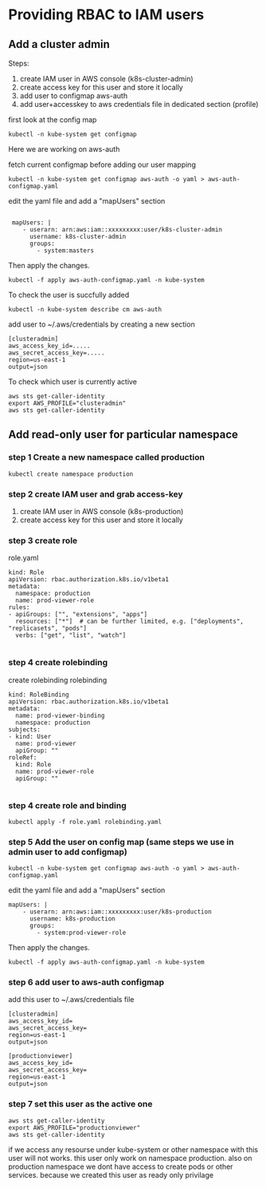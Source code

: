 # Providing RBAC to IAM users
## Add a cluster admin
Steps:

1. create IAM user in AWS console (k8s-cluster-admin)
2. create access key for this user and store it locally
3. add user to configmap aws-auth
4. add user+accesskey to aws credentials file in dedicated section (profile)

first look at the config map

```
kubectl -n kube-system get configmap
```
Here we are working on aws-auth

fetch current configmap before adding our user mapping

```
kubectl -n kube-system get configmap aws-auth -o yaml > aws-auth-configmap.yaml
```
edit the yaml file and add a "mapUsers" section
```

 mapUsers: |
    - userarn: arn:aws:iam::xxxxxxxxx:user/k8s-cluster-admin
      username: k8s-cluster-admin
      groups:
        - system:masters
```
Then apply the changes.
```
kubectl -f apply aws-auth-configmap.yaml -n kube-system
```
To check the user is succfully added  
```
kubectl -n kube-system describe cm aws-auth
```

add user to ~/.aws/credentials by creating a new section

```
[clusteradmin]
aws_access_key_id=.....
aws_secret_access_key=.....
region=us-east-1
output=json
```
To check which user is currently active
``` 
aws sts get-caller-identity
export AWS_PROFILE="clusteradmin"
aws sts get-caller-identity
```


## Add read-only user for particular namespace


### step 1 Create a new namespace called production

```
kubectl create namespace production
```
### step 2 create IAM user and grab access-key

1. create IAM user in AWS console (k8s-production)
2. create access key for this user and store it locally

### step 3 create role
 
role.yaml
```
kind: Role
apiVersion: rbac.authorization.k8s.io/v1beta1
metadata:
  namespace: production
  name: prod-viewer-role
rules:
- apiGroups: ["", "extensions", "apps"]
  resources: ["*"]  # can be further limited, e.g. ["deployments", "replicasets", "pods"]
  verbs: ["get", "list", "watch"]
  
```
### step 4 create rolebinding

create rolebinding rolebinding

```
kind: RoleBinding
apiVersion: rbac.authorization.k8s.io/v1beta1
metadata:
  name: prod-viewer-binding
  namespace: production
subjects:
- kind: User
  name: prod-viewer
  apiGroup: ""
roleRef:
  kind: Role
  name: prod-viewer-role
  apiGroup: ""
  
  ```
  
### step 4 create role and binding

```
kubectl apply -f role.yaml rolebinding.yaml
```

### step 5 Add the user on config map (same steps we use in admin user to add configmap)

```
kubectl -n kube-system get configmap aws-auth -o yaml > aws-auth-configmap.yaml
```

edit the yaml file and add a "mapUsers" section

```
mapUsers: |
    - userarn: arn:aws:iam::xxxxxxxxx:user/k8s-production
      username: k8s-production
      groups:
        - system:prod-viewer-role
```

Then apply the changes.
```
kubectl -f apply aws-auth-configmap.yaml -n kube-system
```
### step 6 add user to aws-auth configmap

add this user to ~/.aws/credentials file

```
[clusteradmin]
aws_access_key_id=
aws_secret_access_key=
region=us-east-1
output=json

[productionviewer]
aws_access_key_id=
aws_secret_access_key=
region=us-east-1
output=json
```

### step 7 set this user as the active one

```
aws sts get-caller-identity
export AWS_PROFILE="productionviewer"
aws sts get-caller-identity
```

if we access any resourse under kube-system or other namespace with this user will not works. this user only work on namespace production. also on production namespace we dont have access to create pods or other services. because we created this user as ready only privilage 

 
  


